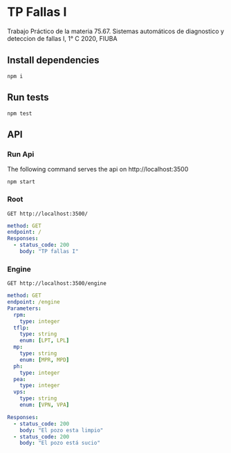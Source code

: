 # TP Fallas I
Trabajo Práctico de la materia 75.67. Sistemas automáticos de diagnostico y deteccion de fallas I, 1° C 2020, FIUBA

## Install dependencies
```
npm i
```

## Run tests
```
npm test
```

## API

### Run Api
The following command serves the api on http://localhost:3500
```
npm start
```

### Root
```
GET http://localhost:3500/
```
```yaml
method: GET
endpoint: /
Responses:
  - status_code: 200
    body: "TP fallas I"
```

### Engine
```
GET http://localhost:3500/engine
```
```yaml
method: GET
endpoint: /engine
Parameters:
  rpm:
    type: integer
  tflp:
    type: string
    enum: [LPT, LPL]
  mp:
    type: string
    enum: [MPR, MPD]
  ph:
    type: integer
  pea:
    type: integer
  vps:
    type: string
    enum: [VPN, VPA]

Responses:
  - status_code: 200
    body: "El pozo esta limpio"
  - status_code: 200
    body: "El pozo está sucio"
```